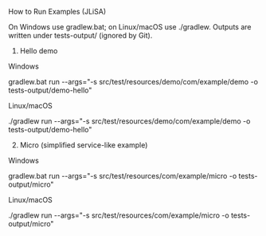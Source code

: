 How to Run Examples (JLiSA)

On Windows use gradlew.bat; on Linux/macOS use ./gradlew.
Outputs are written under tests-output/ (ignored by Git).

1) Hello demo

Windows

gradlew.bat run --args="-s src/test/resources/demo/com/example/demo -o tests-output/demo-hello"


Linux/macOS

./gradlew run --args="-s src/test/resources/demo/com/example/demo -o tests-output/demo-hello"

2) Micro (simplified service-like example)

Windows

gradlew.bat run --args="-s src/test/resources/com/example/micro -o tests-output/micro"


Linux/macOS

./gradlew run --args="-s src/test/resources/com/example/micro -o tests-output/micro"
